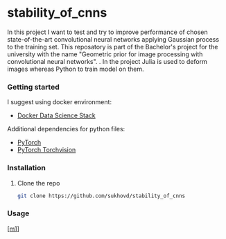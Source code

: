 # stability_of_cnns
In this project I want to test and try to improve performance of chosen state-of-the-art convolutional neural networks applying Gaussian process to the training set.
This reposatory is part of the Bachelor's project for the university with the name "Geometric prior for image processing with convolutional neural networks".
.
In the project Julia is used to deform images whereas Python to train model on them.

### Getting started

I suggest using docker environment:
* [Docker Data Science Stack](https://hub.docker.com/r/jupyter/datascience-notebook)

Additional dependencies for python files:
* [PyTorch](https://hub.docker.com/r/jupyter/datascience-notebook)
* [PyTorch Torchvision](https://hub.docker.com/r/jupyter/datascience-notebook)

### Installation

1. Clone the repo

   ```sh
   git clone https://github.com/sukhovd/stability_of_cnns
   ```

### Usage

[[m1]]

[m1]: images/m1.png
[m2]: images/m2.png
[m3]: images/m3.png
[m4]: images/m4.png
